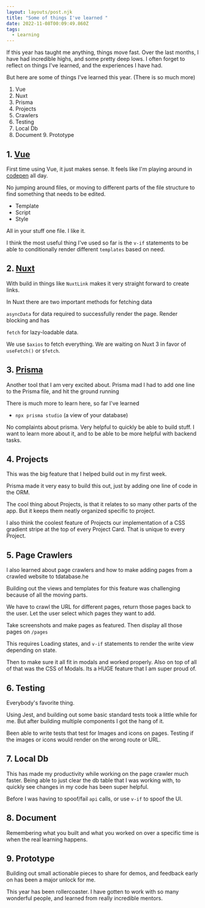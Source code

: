 ```yaml
---
layout: layouts/post.njk
title: "Some of things I've learned "
date: 2022-11-08T00:09:49.860Z
tags:
  - Learning
---
```

I﻿f this year has taught me anything, things move fast. Over the last months, I have had incredible highs, and some pretty deep lows. I often forget to reflect on things I've learned, and the experiences I have had.

B﻿ut here are some of things I've learned this year. 
(There is so much more)

1. Vue
2. Nuxt
3. Prisma
4. Projects
5. Crawlers
6. Testing
7. Local Db
8. Document
9﻿. Prototype

## 1. [Vue](https://vuejs.org/)

First time using Vue, it just makes sense. It feels like I'm playing around in [codepen](codepen.io) all day.

No jumping around files, or moving to different parts of the file structure to find something that needs to be edited.

* Template
* Script
* Style

All in your stuff one file. I like it.

I think the most useful thing I've used so far is the `v-if` statements to be able to conditionally render different `templates` based on need.

## 2. [Nuxt](https://nuxtjs.org/)

With build in things like `NuxtLink` makes it very straight forward to create links.

In Nuxt there are two important methods for fetching data

`asyncData` for data required to successfully render the page. Render blocking and has

`fetch` for lazy-loadable data.

We use `$axios` to fetch everything. We are waiting on Nuxt 3 in favor of `useFetch()` or `$fetch`.

## 3. [Prisma](https://www.prisma.io/)

Another tool that I am very excited about.
Prisma mad I had to add one line to the Prisma file, and hit the ground running

There is much more to learn here, so far I've learned

* `npx prisma studio` (a view of your database)

No complaints about prisma. Very helpful to quickly be able to build stuff. I want to learn more about it, and to be able to be more helpful with backend tasks.

## 4. Projects

This was the big feature that I helped build out in my first week.

Prisma made it very easy to build this out, just by adding one line of code in the ORM.

The cool thing about Projects, is that it relates to so many other parts of the app. But it keeps them neatly organized specific to project.

I also think the coolest feature of Projects our implementation of a CSS gradient stripe at the top of every Project Card. That is unique to every Project.

## 5. Page Crawlers

I also learned about page crawlers and how to make adding pages from a crawled website to tdatabase.he

Building out the views and templates for this feature was challenging because of all the moving parts.

We have to crawl the URL for different pages, return those pages back to the user. Let the user select which pages they want to add.

Take screenshots and make pages as featured. Then display all those pages on `/pages`

This requires Loading states, and `v-if` statements to render the write view depending on state.

Then to make sure it all fit in modals and worked properly. Also on top of all of that was the CSS of Modals. Its a HUGE feature that I am super proud of.

## 6. Testing

Everybody's favorite thing.

Using Jest, and building out some basic standard tests took a little while for me. But after building multiple components I got the hang of it.

Been able to write tests that test for Images and icons on pages.
Testing if the images or icons would render on the wrong route or URL.

## 7. Local Db

This has made my productivity while working on the page crawler much faster. Being able to just clear the db table that I was working with, to quickly see changes in my code has been super helpful.

Before I was having to spoof/fail `api` calls, or use `v-if` to spoof the UI.

## 8. Document

Remembering what you built and what you worked on over a specific time is when the real learning happens.

## 9. Prototype

B﻿uilding out small actionable pieces to share for demos, and feedback early on has been a major unlock for me. 




This year has been rollercoaster. I have gotten to work with so many wonderful people, and learned from really incredible mentors. 
